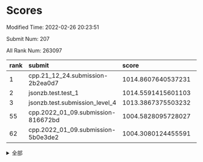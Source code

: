 # Scores

Modified Time: 2022-02-26 20:23:51

Submit Num: 207

All Rank Num: 263097

| rank |               submit               |       score        |       sigma        | pk_num |
| :--- | :--------------------------------- | :----------------- | :----------------- | :----- |
| 1    | cpp.21_12_24.submission-2b2ea0d7   | 1014.8607640537231 | 0.8540486072775241 | 5083   |
| 2    | jsonzb.test.test_1                 | 1014.5591415601103 | 0.8663982749415763 | 5087   |
| 3    | jsonzb.test.submission_level_4     | 1013.3867375503232 | 0.8108343375589676 | 5080   |
| 55   | cpp.2022_01_09.submission-816672bd | 1004.5828095728027 | 0.7038779291299722 | 5083   |
| 62   | cpp.2022_01_09.submission-5b0e3de2 | 1004.3080124455591 | 0.7136582233817045 | 5078   |


<details>
<summary>全部</summary>

| rank |                 submit                 |       score        |       sigma        | pk_num |
| :--- | :------------------------------------- | :----------------- | :----------------- | :----- |
| 1    | cpp.21_12_24.submission-2b2ea0d7       | 1014.8607640537231 | 0.8540486072775241 | 5083   |
| 2    | jsonzb.test.test_1                     | 1014.5591415601103 | 0.8663982749415763 | 5087   |
| 3    | jsonzb.test.submission_level_4         | 1013.3867375503232 | 0.8108343375589676 | 5080   |
| 4    | gobigger.level_3.submission_level_3_29 | 1012.0236870827523 | 0.7800215588250646 | 5081   |
| 5    | gobigger.level_3.submission_level_3_34 | 1011.4013401620836 | 0.797165262683174  | 5088   |
| 6    | gobigger.level_3.submission_level_3_46 | 1011.0586070156303 | 0.7767096690639345 | 5079   |
| 7    | gobigger.level_3.submission_level_3_38 | 1011.0553476912153 | 0.7562461008416711 | 5084   |
| 8    | gobigger.level_3.submission_level_3_4  | 1010.9583827017254 | 0.7721071402518331 | 5082   |
| 9    | gobigger.level_3.submission_level_3_8  | 1010.8987266868295 | 0.7685910140949568 | 5086   |
| 10   | gobigger.level_3.submission_level_3_35 | 1010.7829083282404 | 0.7566325655673938 | 5083   |
| 11   | gobigger.level_3.submission_level_3_47 | 1010.7706728137777 | 0.7590152209787648 | 5090   |
| 12   | gobigger.level_3.submission_level_3_2  | 1010.7398248270305 | 0.7782573923496242 | 5085   |
| 13   | gobigger.level_3.submission_level_3_19 | 1010.6828816320733 | 0.7501558120665778 | 5085   |
| 14   | gobigger.level_3.submission_level_3_5  | 1010.5935780434423 | 0.7557714681965135 | 5080   |
| 15   | gobigger.level_3.submission_level_3_15 | 1010.5883802454587 | 0.7681484752110433 | 5080   |
| 16   | gobigger.level_3.submission_level_3_27 | 1010.5539226645586 | 0.7654829258249324 | 5086   |
| 17   | gobigger.level_3.submission_level_3_14 | 1010.5513583163499 | 0.7744174118644688 | 5085   |
| 18   | gobigger.level_3.submission_level_3_28 | 1010.4665229118052 | 0.7573816615672297 | 5083   |
| 19   | gobigger.level_3.submission_level_3_12 | 1010.4420537227217 | 0.775950255892245  | 5085   |
| 20   | gobigger.level_3.submission_level_3_26 | 1010.4280796341277 | 0.7651053364803009 | 5082   |
| 21   | gobigger.level_3.submission_level_3_41 | 1010.2672991030488 | 0.7538173076603768 | 5085   |
| 22   | gobigger.level_3.submission_level_3_3  | 1010.2478329729323 | 0.7484563995323247 | 5083   |
| 23   | gobigger.level_3.submission_level_3_21 | 1010.225201194663  | 0.7581303218199569 | 5083   |
| 24   | gobigger.level_3.submission_level_3_36 | 1010.220796133232  | 0.7732493636763199 | 5082   |
| 25   | gobigger.level_3.submission_level_3_32 | 1010.1103128087959 | 0.7621426010281199 | 5083   |
| 26   | gobigger.level_3.submission_level_3_40 | 1010.0374751811449 | 0.7791792088261689 | 5086   |
| 27   | gobigger.level_3.submission_level_3_11 | 1009.9560497855541 | 0.7343734968692139 | 5085   |
| 28   | gobigger.level_3.submission_level_3_17 | 1009.9083908275205 | 0.7711251114771527 | 5085   |
| 29   | gobigger.level_3.submission_level_3_37 | 1009.8300618326657 | 0.7637260295227218 | 5087   |
| 30   | gobigger.level_3.submission_level_3_20 | 1009.82042728615   | 0.7575938363025094 | 5086   |
| 31   | gobigger.level_3.submission_level_3_9  | 1009.7914287559016 | 0.746791034713866  | 5079   |
| 32   | gobigger.level_3.submission_level_3_33 | 1009.7844543225256 | 0.7725371626558748 | 5081   |
| 33   | gobigger.level_3.submission_level_3_23 | 1009.6498746550227 | 0.7387377804671893 | 5081   |
| 34   | gobigger.level_3.submission_level_3_31 | 1009.5842743511085 | 0.7869053150372559 | 5077   |
| 35   | gobigger.level_3.submission_level_3_10 | 1009.5730624345603 | 0.7430307666670207 | 5087   |
| 36   | gobigger.level_3.submission_level_3_42 | 1009.5471323542399 | 0.7673354071079339 | 5082   |
| 37   | gobigger.level_3.submission_level_3_1  | 1009.5001681637015 | 0.7634060252161311 | 5086   |
| 38   | gobigger.level_3.submission_level_3_45 | 1009.3732949666521 | 0.7581016356824323 | 5091   |
| 39   | gobigger.level_3.submission_level_3_22 | 1009.3570605310109 | 0.7496849067676709 | 5084   |
| 40   | gobigger.level_3.submission_level_3_44 | 1009.2945713215352 | 0.7521792881872713 | 5089   |
| 41   | gobigger.level_3.submission_level_3_48 | 1009.2500343515393 | 0.73729602834085   | 5085   |
| 42   | gobigger.level_3.submission_level_3_39 | 1009.227815745458  | 0.7551112858388918 | 5084   |
| 43   | gobigger.level_3.submission_level_3_43 | 1009.1563729614968 | 0.7431699485323614 | 5085   |
| 44   | gobigger.level_3.submission_level_3_25 | 1009.1507712109092 | 0.7448466037135895 | 5079   |
| 45   | gobigger.level_3.submission_level_3_24 | 1009.0486351812949 | 0.7402600628806093 | 5086   |
| 46   | gobigger.level_3.submission_level_3_18 | 1009.0292617921677 | 0.7480011892735022 | 5088   |
| 47   | gobigger.level_3.submission_level_3_0  | 1008.9369960994128 | 0.7551608365120137 | 5085   |
| 48   | gobigger.level_3.submission_level_3_30 | 1008.8594214150493 | 0.7283744233055348 | 5087   |
| 49   | gobigger.level_3.submission_level_3_13 | 1008.8365628080612 | 0.7573293210357062 | 5087   |
| 50   | gobigger.level_3.submission_level_3_6  | 1008.6632338009802 | 0.7422565792047394 | 5082   |
| 51   | gobigger.level_3.submission_level_3_16 | 1008.6320418515065 | 0.7577564465905202 | 5085   |
| 52   | gobigger.level_3.submission_level_3_49 | 1008.6062614891003 | 0.7294088235543632 | 5084   |
| 53   | gobigger.level_3.submission_level_3_7  | 1008.145585016896  | 0.7393421519607574 | 5085   |
| 54   | gobigger.level_1.submission_level_1_14 | 1004.6960534640749 | 0.7193749084600762 | 5083   |
| 55   | cpp.2022_01_09.submission-816672bd     | 1004.5828095728027 | 0.7038779291299722 | 5083   |
| 56   | gobigger.level_1.submission_level_1_4  | 1004.5386642332558 | 0.7252134431687638 | 5088   |
| 57   | gobigger.level_1.submission_level_1_47 | 1004.4078600791805 | 0.7162531836982509 | 5081   |
| 58   | gobigger.level_1.submission_level_1_1  | 1004.4065074777369 | 0.7096125336574813 | 5081   |
| 59   | gobigger.level_1.submission_level_1_2  | 1004.3290365330027 | 0.7149157696915571 | 5081   |
| 60   | gobigger.level_1.submission_level_1_29 | 1004.3166802317024 | 0.719144860105194  | 5079   |
| 61   | gobigger.level_1.submission_level_1_46 | 1004.3097395329265 | 0.7225177203131344 | 5082   |
| 62   | cpp.2022_01_09.submission-5b0e3de2     | 1004.3080124455591 | 0.7136582233817045 | 5078   |
| 63   | gobigger.level_1.submission_level_1_15 | 1004.2785451369891 | 0.7160899824378466 | 5082   |
| 64   | gobigger.level_1.submission_level_1_26 | 1004.1493318903248 | 0.7129716215101106 | 5084   |
| 65   | gobigger.level_1.submission_level_1_45 | 1004.0825670005247 | 0.7058295817486061 | 5088   |
| 66   | gobigger.level_1.submission_level_1_21 | 1003.873157580166  | 0.7066941204778792 | 5080   |
| 67   | gobigger.level_1.submission_level_1_7  | 1003.8717396716238 | 0.7107008330144202 | 5086   |
| 68   | gobigger.level_1.submission_level_1_27 | 1003.8152701000305 | 0.7235524941790435 | 5081   |
| 69   | gobigger.level_1.submission_level_1_37 | 1003.7792458003148 | 0.7171793083550342 | 5082   |
| 70   | gobigger.level_1.submission_level_1_33 | 1003.7197995894284 | 0.7168443915516877 | 5084   |
| 71   | gobigger.level_1.submission_level_1_3  | 1003.707383457633  | 0.711443888642802  | 5082   |
| 72   | gobigger.level_1.submission_level_1_5  | 1003.6742158212228 | 0.7155527372230652 | 5080   |
| 73   | gobigger.level_1.submission_level_1_42 | 1003.670572686989  | 0.7096135196627472 | 5089   |
| 74   | gobigger.level_1.submission_level_1_6  | 1003.5490304515357 | 0.720418697805445  | 5083   |
| 75   | gobigger.level_1.submission_level_1_19 | 1003.5285932505125 | 0.7121832429180428 | 5087   |
| 76   | gobigger.level_1.submission_level_1_43 | 1003.5184899058089 | 0.7030513440433735 | 5079   |
| 77   | gobigger.level_1.submission_level_1_12 | 1003.4749251225896 | 0.7150754237410446 | 5084   |
| 78   | gobigger.level_1.submission_level_1_35 | 1003.4174230495928 | 0.7177119508826216 | 5088   |
| 79   | gobigger.level_1.submission_level_1_32 | 1003.4103236368147 | 0.7043603429672063 | 5087   |
| 80   | gobigger.level_1.submission_level_1_13 | 1003.3697254296014 | 0.7247365452920913 | 5076   |
| 81   | gobigger.level_1.submission_level_1_31 | 1003.3626332197837 | 0.7152982904097724 | 5078   |
| 82   | gobigger.level_1.submission_level_1_38 | 1003.3475266260239 | 0.711366682093259  | 5089   |
| 83   | gobigger.level_1.submission_level_1_41 | 1003.2887521246062 | 0.7269769777045607 | 5086   |
| 84   | gobigger.level_1.submission_level_1_17 | 1003.2862214876737 | 0.719549192168496  | 5087   |
| 85   | gobigger.level_1.submission_level_1_49 | 1003.2324321881861 | 0.7228139582457705 | 5084   |
| 86   | gobigger.level_1.submission_level_1_22 | 1003.1912721238318 | 0.7117446530632741 | 5083   |
| 87   | gobigger.level_1.submission_level_1_30 | 1003.1606694891112 | 0.7122212601488164 | 5083   |
| 88   | gobigger.level_1.submission_level_1_16 | 1003.0814699972052 | 0.7310622802031497 | 5083   |
| 89   | gobigger.level_1.submission_level_1_8  | 1003.0736255405145 | 0.7179784030603719 | 5083   |
| 90   | gobigger.level_1.submission_level_1_39 | 1002.9575462285565 | 0.7180493088566168 | 5084   |
| 91   | gobigger.level_1.submission_level_1_34 | 1002.8662486971452 | 0.7195583817806214 | 5083   |
| 92   | gobigger.level_1.submission_level_1_18 | 1002.8535333484065 | 0.7202821591853482 | 5082   |
| 93   | gobigger.level_1.submission_level_1_9  | 1002.8400222897399 | 0.7212760871829736 | 5085   |
| 94   | gobigger.level_1.submission_level_1_25 | 1002.830618927623  | 0.7096272476807857 | 5082   |
| 95   | gobigger.level_1.submission_level_1_23 | 1002.7843512668001 | 0.7223189759314664 | 5082   |
| 96   | gobigger.level_1.submission_level_1_36 | 1002.6854914405257 | 0.7098616277860594 | 5083   |
| 97   | gobigger.level_1.submission_level_1_44 | 1002.6782900819265 | 0.7087189712148831 | 5084   |
| 98   | gobigger.level_1.submission_level_1_10 | 1002.4586801788138 | 0.7075845812393325 | 5086   |
| 99   | gobigger.level_1.submission_level_1_28 | 1002.3384130387524 | 0.7178737578740684 | 5083   |
| 100  | gobigger.level_1.submission_level_1_0  | 1002.3190890153348 | 0.7181872219736153 | 5086   |
| 101  | gobigger.level_1.submission_level_1_40 | 1002.2615414865231 | 0.7167417544170701 | 5089   |
| 102  | gobigger.level_1.submission_level_1_20 | 1002.1382258148585 | 0.711599319219732  | 5088   |
| 103  | gobigger.level_1.submission_level_1_24 | 1002.1189198459282 | 0.7161835895223841 | 5082   |
| 104  | gobigger.level_1.submission_level_1_48 | 1001.8185118082996 | 0.7144088212991341 | 5082   |
| 105  | gobigger.level_1.submission_level_1_11 | 1001.0748828172085 | 0.708592900648472  | 5083   |
| 106  | gobigger.random.submission_random_41   | 997.967248848724   | 0.7126247323953022 | 5084   |
| 107  | gobigger.random.submission_random_28   | 997.2186423543737  | 0.7114886507623251 | 5085   |
| 108  | gobigger.random.submission_random_45   | 997.1666869055821  | 0.7040479302595686 | 5086   |
| 109  | gobigger.random.submission_random_47   | 997.0926041789137  | 0.7023174322538795 | 5087   |
| 110  | gobigger.random.submission_random_2    | 996.9525965958853  | 0.7085515662472232 | 5085   |
| 111  | gobigger.random.submission_random_1    | 996.8304810468192  | 0.7008401559253395 | 5081   |
| 112  | gobigger.random.submission_random_33   | 996.7007355357845  | 0.7078609401870812 | 5085   |
| 113  | gobigger.random.submission_random_10   | 996.5180190093417  | 0.7072500434783466 | 5087   |
| 114  | gobigger.random.submission_random_22   | 996.4643491469884  | 0.7296197617173139 | 5086   |
| 115  | gobigger.random.submission_random_35   | 996.4629496237152  | 0.7084850900292847 | 5081   |
| 116  | gobigger.random.submission_random_24   | 996.4404676313557  | 0.7048751958922662 | 5084   |
| 117  | gobigger.random.submission_random_19   | 996.4090005900273  | 0.7326118223606735 | 5087   |
| 118  | gobigger.random.submission_random_15   | 996.4002538516165  | 0.7012035427607606 | 5086   |
| 119  | gobigger.random.submission_random_9    | 996.353435910067   | 0.7025914857843578 | 5086   |
| 120  | gobigger.random.submission_random_25   | 996.3502594960119  | 0.7109848617559665 | 5083   |
| 121  | gobigger.random.submission_random_20   | 996.3007421283763  | 0.7158225115240175 | 5087   |
| 122  | gobigger.random.submission_random_8    | 996.2758987862095  | 0.6998069437886425 | 5085   |
| 123  | gobigger.random.submission_random_26   | 996.2604286636675  | 0.7124897253988747 | 5079   |
| 124  | gobigger.random.submission_random_34   | 996.1992123857234  | 0.7244484517148008 | 5082   |
| 125  | gobigger.random.submission_random_21   | 996.1429168841992  | 0.7210605835269704 | 5084   |
| 126  | gobigger.random.submission_random_32   | 996.1361185435898  | 0.7090293912305119 | 5082   |
| 127  | gobigger.random.submission_random_4    | 996.1008089468164  | 0.7093365915056794 | 5084   |
| 128  | gobigger.random.submission_random_36   | 996.0457310996364  | 0.7056661546639552 | 5082   |
| 129  | gobigger.random.submission_random_0    | 996.0448793029043  | 0.7295017182836322 | 5081   |
| 130  | gobigger.random.submission_random_39   | 996.0445629029181  | 0.7051237765283959 | 5085   |
| 131  | gobigger.random.submission_random_6    | 996.0125553949408  | 0.7098692690651683 | 5083   |
| 132  | gobigger.random.submission_random_44   | 995.9606454777321  | 0.7058644699899919 | 5082   |
| 133  | gobigger.random.submission_random_48   | 995.934528584015   | 0.7095058718265776 | 5088   |
| 134  | gobigger.random.submission_random_42   | 995.8694156040228  | 0.716851952640308  | 5084   |
| 135  | gobigger.random.submission_random_13   | 995.8346096070051  | 0.7203281748166954 | 5084   |
| 136  | gobigger.random.submission_random_11   | 995.7834407180898  | 0.7224203056963747 | 5087   |
| 137  | gobigger.random.submission_random_37   | 995.7802520418629  | 0.7132569376257785 | 5085   |
| 138  | gobigger.random.submission_random_18   | 995.7041029859836  | 0.702861797573975  | 5090   |
| 139  | gobigger.random.submission_random_30   | 995.6968882445444  | 0.7039826131961882 | 5084   |
| 140  | gobigger.random.submission_random_49   | 995.6705703074246  | 0.7099024187865678 | 5079   |
| 141  | gobigger.random.submission_random_29   | 995.6197334385972  | 0.7111032584089243 | 5087   |
| 142  | gobigger.random.submission_random_43   | 995.5842197290857  | 0.7018650057603747 | 5085   |
| 143  | gobigger.random.submission_random_12   | 995.5275122743047  | 0.7070033139599077 | 5090   |
| 144  | gobigger.random.submission_random_23   | 995.497356081881   | 0.7248764223634361 | 5084   |
| 145  | gobigger.random.submission_random_27   | 995.4699132950478  | 0.7095204184125848 | 5085   |
| 146  | gobigger.random.submission_random_7    | 995.1905781120115  | 0.7186700844024514 | 5083   |
| 147  | gobigger.random.submission_random_46   | 995.1669936235019  | 0.7132311477294719 | 5088   |
| 148  | gobigger.random.submission_random_38   | 995.0760141737455  | 0.7102724955769438 | 5082   |
| 149  | gobigger.random.submission_random_31   | 995.0568521590764  | 0.7057174781958793 | 5081   |
| 150  | gobigger.random.submission_random_40   | 994.9684459778593  | 0.7194920048864963 | 5082   |
| 151  | gobigger.random.submission_random_14   | 994.9681177084383  | 0.709028302736895  | 5079   |
| 152  | gobigger.random.submission_random_5    | 994.7530136162812  | 0.7179252320399454 | 5087   |
| 153  | gobigger.random.submission_random_16   | 994.7422786832473  | 0.7082361721327645 | 5085   |
| 154  | gobigger.random.submission_random_17   | 994.64818119424    | 0.7087989155631105 | 5084   |
| 155  | gobigger.random.submission_random_3    | 994.6336479530373  | 0.7090313159441788 | 5083   |
| 156  | gobigger.level_2.submission_level_2_35 | 994.5515278590412  | 0.7236273635574526 | 5087   |
| 157  | gobigger.level_2.submission_level_2_28 | 994.3975237504328  | 0.7309328187019645 | 5086   |
| 158  | gobigger.level_2.submission_level_2_13 | 993.4451485672917  | 0.7515165439310741 | 5086   |
| 159  | gobigger.level_2.submission_level_2_26 | 993.293135971252   | 0.7372848889874895 | 5089   |
| 160  | gobigger.level_2.submission_level_2_0  | 993.138909862312   | 0.7358389807891947 | 5086   |
| 161  | gobigger.level_2.submission_level_2_1  | 992.9331713981987  | 0.7417830704031106 | 5086   |
| 162  | gobigger.level_2.submission_level_2_19 | 992.9112740371497  | 0.7418424807403123 | 5085   |
| 163  | gobigger.level_2.submission_level_2_23 | 992.7921900062116  | 0.7522141536414266 | 5083   |
| 164  | gobigger.level_2.submission_level_2_4  | 992.782264211646   | 0.7434983400442561 | 5086   |
| 165  | gobigger.level_2.submission_level_2_44 | 992.7819558831945  | 0.7505144389024012 | 5085   |
| 166  | gobigger.level_2.submission_level_2_34 | 992.7296622004575  | 0.7468518598706829 | 5087   |
| 167  | gobigger.level_2.submission_level_2_9  | 992.6721912155945  | 0.7462769852442311 | 5084   |
| 168  | gobigger.level_2.submission_level_2_7  | 992.5841047255612  | 0.7674416648117655 | 5083   |
| 169  | gobigger.level_2.submission_level_2_3  | 992.4847074374388  | 0.7452097632949213 | 5083   |
| 170  | gobigger.level_2.submission_level_2_24 | 992.4768596834851  | 0.7354042350519414 | 5082   |
| 171  | gobigger.level_2.submission_level_2_21 | 992.388419102019   | 0.7333022766029749 | 5086   |
| 172  | gobigger.level_2.submission_level_2_42 | 992.3604923896179  | 0.7544672617825976 | 5088   |
| 173  | gobigger.level_2.submission_level_2_5  | 992.3185794079582  | 0.7405395820372657 | 5083   |
| 174  | gobigger.level_2.submission_level_2_10 | 992.2809461998756  | 0.7516240404380242 | 5085   |
| 175  | gobigger.level_2.submission_level_2_15 | 992.2736400433477  | 0.7369600855051025 | 5085   |
| 176  | gobigger.level_2.submission_level_2_14 | 992.2360742961423  | 0.7437951218079525 | 5083   |
| 177  | gobigger.level_2.submission_level_2_46 | 992.1683792696472  | 0.7452646825026583 | 5089   |
| 178  | gobigger.level_2.submission_level_2_20 | 992.1288318274948  | 0.7362801775660525 | 5085   |
| 179  | gobigger.level_2.submission_level_2_40 | 992.1108522270189  | 0.7492465208237474 | 5086   |
| 180  | gobigger.level_2.submission_level_2_2  | 992.096174758029   | 0.754428688330919  | 5082   |
| 181  | gobigger.level_2.submission_level_2_37 | 991.9854932767919  | 0.7525794570299772 | 5082   |
| 182  | gobigger.level_2.submission_level_2_45 | 991.9281254290721  | 0.7478297620266711 | 5079   |
| 183  | gobigger.level_2.submission_level_2_29 | 991.91984612926    | 0.7351811607862715 | 5085   |
| 184  | gobigger.level_2.submission_level_2_33 | 991.9185037721115  | 0.738654868495338  | 5083   |
| 185  | gobigger.level_2.submission_level_2_47 | 991.7370882107958  | 0.7488558726298071 | 5083   |
| 186  | gobigger.level_2.submission_level_2_18 | 991.7238960330538  | 0.7447640294619816 | 5083   |
| 187  | gobigger.level_2.submission_level_2_11 | 991.7054822099568  | 0.7350672528313099 | 5083   |
| 188  | gobigger.level_2.submission_level_2_41 | 991.6353499722304  | 0.7481045160233751 | 5084   |
| 189  | gobigger.level_2.submission_level_2_39 | 991.6226148736602  | 0.7483436177549005 | 5079   |
| 190  | gobigger.level_2.submission_level_2_27 | 991.5706202210818  | 0.7334195366465697 | 5083   |
| 191  | gobigger.level_2.submission_level_2_8  | 991.5692807546739  | 0.7329066162591414 | 5081   |
| 192  | gobigger.level_2.submission_level_2_30 | 991.5433895133932  | 0.7478455121432653 | 5081   |
| 193  | gobigger.level_2.submission_level_2_48 | 991.4917380945816  | 0.7756108046809876 | 5089   |
| 194  | gobigger.level_2.submission_level_2_49 | 991.4717319402108  | 0.7588247139212625 | 5086   |
| 195  | gobigger.level_2.submission_level_2_25 | 991.4106967951125  | 0.7639519442464672 | 5085   |
| 196  | gobigger.level_2.submission_level_2_17 | 991.3309728388782  | 0.7443780745011708 | 5083   |
| 197  | gobigger.level_2.submission_level_2_36 | 991.2976649340743  | 0.7518198207560374 | 5082   |
| 198  | gobigger.level_2.submission_level_2_43 | 991.2151903791482  | 0.766379479609612  | 5081   |
| 199  | gobigger.level_2.submission_level_2_32 | 991.0978778568851  | 0.7559878425831539 | 5085   |
| 200  | gobigger.level_2.submission_level_2_38 | 991.0265787246547  | 0.7541678207379737 | 5087   |
| 201  | gobigger.level_2.submission_level_2_16 | 991.0091204682299  | 0.7429631712521968 | 5079   |
| 202  | gobigger.level_2.submission_level_2_31 | 990.588098254439   | 0.7861533793741691 | 5090   |
| 203  | gobigger.level_2.submission_level_2_6  | 990.5536410365286  | 0.7673183180145963 | 5080   |
| 204  | gobigger.level_2.submission_level_2_12 | 990.5102630514804  | 0.7490110510915772 | 5084   |
| 205  | gobigger.level_2.submission_level_2_22 | 990.2734289803653  | 0.7574457376603176 | 5081   |
| 206  | gobigger.none.submission_none_0        | 978.8883418405014  | 1.2681604755953386 | 5085   |
| 207  | gobigger.none.submission_none_1        | 977.2120182863888  | 1.424177986473388  | 5087   |

</details>